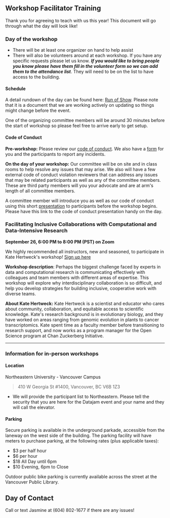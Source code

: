 ## Workshop Facilitator Training

Thank you for agreeing to teach with us this year! This document will go
through what the day will look like!

### Day of the workshop

-   There will be at least one organizer on hand to help assist
-   There will also be volunteers around at each workshop. If you have
    any specific requests please let us know. ***If you would like to
    bring people you know please have them fill in the volunteer form so
    we can add them to the attendance list***. They will need to be on
    the list to have access to the building.

#### Schedule

A detail rundown of the day can be found here: [Run of
Show](https://docs.google.com/spreadsheets/d/1oMnrFFCDtJDw949xNyk6ixb7r6xHqqpLnzMEULuNy7A/edit#gid=0).
Please note that it is a document that we are working actively on
updating so things might change before the event.

One of the organizing committee members will be around 30 minutes before
the start of workshop so please feel free to arrive early to get setup.

#### Code of Conduct

**Pre-workshop:** Please review our [code of
conduct](https://docs.google.com/document/d/182aSWdbPO3QNWJ_mkKtRIUTBkmwRug8t/edit?usp=sharing&ouid=108757651896532540288&rtpof=true&sd=true).
We also have a [form](https://forms.gle/GhhssDKqU55We33w8) for you and
the participants to report any incidents.

**On the day of your workshop:** Our committee will be on site and in
class rooms to help resolve any issues that may arise. We also will have
a few external code of conduct violation reviewers that can address any
issues that may be related participants as well as any of the committee
members. These are third party members will you your advocate and are at
arm's length of all committee members.

A committee member will introduce you as well as our code of conduct
using this short
[presentation](https://docs.google.com/presentation/d/18e8xvcegwKsowc3sqTGIB2L5XqMSUHEpVuMrUncsrO4)
to participants before the workshop begins. Please have this link to the
code of conduct presentation handy on the day.

### Facilitating Inclusive Collaborations with Computational and Data-Intensive Research

**September 26, 6:00 PM to 8:00 PM (PST) on Zoom**

We highly recommended all instructors, new and seasoned, to participate
in Kate Hertweck's workshop! [Sign up
here](https://docs.google.com/forms/d/e/1FAIpQLSeaaGUrtPKYdtkC3wsxc4eD5k1y-olhyocjjam1diOJtzIL5w/viewform)

**Workshop description**: Perhaps the biggest challenge faced by experts
in data and computational research is communicating effectively with
colleagues and team members with different areas of expertise. This
workshop will explore why interdisciplinary collaboration is so
difficult, and help you develop strategies for building inclusive,
cooperative work with diverse teams.

**About Kate Hertweck:** Kate Hertweck is a scientist and educator who
cares about community, collaboration, and equitable access to scientific
knowledge. Kate's research background is in evolutionary biology, and
they have worked on areas ranging from genomic evolution in plants to
cancer transcriptomics. Kate spent time as a faculty member before
transitioning to research support, and now works as a program manager
for the Open Science program at Chan Zuckerberg Initiative.

------------------------------------------------------------------------

### Information for in-person workshops

#### Location

Northeastern University - Vancouver Campus

> 410 W Georgia St #1400, Vancouver, BC V6B 1Z3

-   We will provide the participant list to Northeastern. Please tell
    the security that you are here for the Datajam event and your name
    and they will call the elevator.

#### Parking

Secure parking is available in the underground parkade, accessible from
the laneway on the west side of the building. The parking facility will
have meters to purchase parking, at the following rates (plus applicable
taxes):

-   \$3 per half hour
-   \$6 per hour
-   \$18 All Day until 6pm
-   \$10 Evening, 6pm to Close

Outdoor public bike parking is currently available across the street at
the Vancouver Public Library.

## Day of Contact

Call or text Jasmine at (604) 802-1677 if there are any issues!

